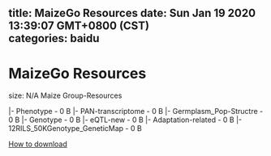 
title: MaizeGo Resources
date: Sun Jan 19 2020 13:39:07 GMT+0800 (CST)    
categories: baidu
---

# MaizeGo Resources
size: N/A
 Maize Group-Resources
 
|- Phenotype - 0 B
|- PAN-transcriptome - 0 B
|- Germplasm_Pop-Structre - 0 B
|- Genotype - 0 B
|- eQTL-new - 0 B
|- Adaptation-related - 0 B
|- 12RILS_50KGenotype_GeneticMap - 0 B

[How to download](https://bpcam.bemobtrk.com/go/2ceec3aa-1ca2-46d6-b9ff-aaa5c184517c?jno=2992)
